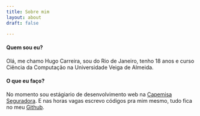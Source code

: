 ```yaml
---
title: Sobre mim
layout: about
draft: false

---
```

#### Quem sou eu?
Olá, me chamo Hugo Carreira, sou do Rio de Janeiro, tenho 18 anos e curso Ciência da Computação na Universidade Veiga de Almeida.

#### O que eu faço?
No momento sou estágiario de desenvolvimento web na [Capemisa Seguradora](http://www.capemisa.com.br). E nas horas vagas escrevo códigos pra mim mesmo, tudo fica no meu [Github](http://github.com/hugocarreira).
